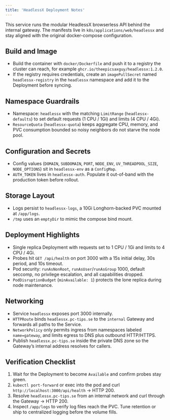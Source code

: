 ```yaml
---
title: 'HeadlessX Deployment Notes'
---
```


This service runs the modular HeadlessX browserless API behind the internal gateway. The manifests live in `k8s/applications/web/headlessx` and stay aligned with the original docker-compose configuration.

## Build and Image

* Build the container with `docker/Dockerfile` and push it to a registry the cluster can reach, for example `ghcr.io/theepicsaxguy/headlessx:1.2.0`.
* If the registry requires credentials, create an `imagePullSecret` named `headlessx-registry` in the `headlessx` namespace and add it to the Deployment before syncing.

## Namespace Guardrails

* Namespace: `headlessx` with the matching `LimitRange` (`headlessx-defaults`) to set default requests (1 CPU / 1Gi) and limits (4 CPU / 4Gi).
* `ResourceQuota` (`headlessx-quota`) keeps aggregate CPU, memory, and PVC consumption bounded so noisy neighbors do not starve the node pool.

## Configuration and Secrets

* Config values (`DOMAIN`, `SUBDOMAIN`, `PORT`, `NODE_ENV`, `UV_THREADPOOL_SIZE`, `NODE_OPTIONS`) sit in `headlessx-env` as a `ConfigMap`.
* `AUTH_TOKEN` lives in `headlessx-auth`. Populate it out-of-band with the production token before rollout.

## Storage Layout

* Logs persist to `headlessx-logs`, a 10Gi Longhorn-backed PVC mounted at `/app/logs`.
* `/tmp` uses an `emptyDir` to mimic the compose bind mount.

## Deployment Highlights

* Single replica Deployment with requests set to 1 CPU / 1Gi and limits to 4 CPU / 4Gi.
* Probes hit `GET /api/health` on port 3000 with a 15s initial delay, 30s period, and 10s timeout.
* Pod security: `runAsNonRoot`, `runAsUser`/`runAsGroup` 1000, default seccomp, no privilege escalation, and all capabilities dropped.
* `PodDisruptionBudget` (`minAvailable: 1`) protects the lone replica during node maintenance.

## Networking

* Service `headlessx` exposes port 3000 internally.
* `HTTPRoute` binds `headlessx.pc-tips.se` to the `internal` Gateway and forwards all paths to the Service.
* `NetworkPolicy` only permits ingress from namespaces labeled `name=gateway`, and limits egress to DNS plus outbound HTTP/HTTPS.
* Publish `headlessx.pc-tips.se` inside the private DNS zone so the Gateway’s internal address resolves for callers.

## Verification Checklist

1. Wait for the Deployment to become `Available` and confirm probes stay green.
2. `kubectl port-forward` or exec into the pod and curl `http://localhost:3000/api/health` → HTTP 200.
3. Resolve `headlessx.pc-tips.se` from an internal network and curl through the Gateway → HTTP 200.
4. Inspect `/app/logs` to verify log files reach the PVC. Tune retention or ship to centralized logging before the volume fills.
